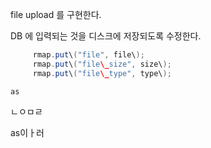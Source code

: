 file upload 를 구현한다.

DB 에 입력되는 것을 디스크에 저장되도록 수정한다.

```java
     rmap.put\("file", file\);
     rmap.put\("file\_size", size\);
     rmap.put\("file\_type", type\);
```



```
as
```

ㄴㅇㅁㄹ

as이ㅏ러






